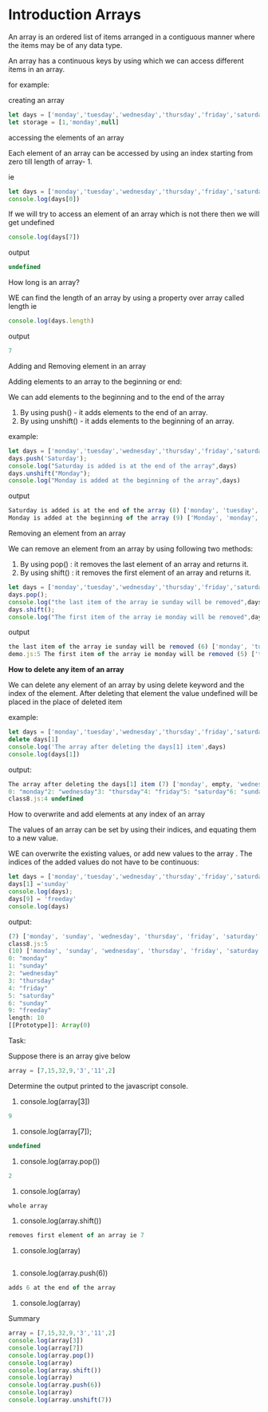 # Introduction Arrays

An array is an ordered list of items arranged in a contiguous manner where the items may be of any data type.

An array has a continuous keys by using which we can access different items in an array.

for example:

creating an array

```jsx
let days = ['monday','tuesday','wednesday','thursday','friday','saturday','sunday']
let storage = [1,'monday',null]
```

accessing the elements of an array

Each element of an array can be accessed by using an index starting from zero till length of array- 1.

ie

```jsx
let days = ['monday','tuesday','wednesday','thursday','friday','saturday','sunday']
console.log(days[0])
```

If we will try to access an element of an array which is not there then we will get undefined

```jsx
console.log(days[7])
```

output

```jsx
undefined
```

How long is an array?

WE can find the length of an array by using a property over array called length ie

```jsx
console.log(days.length)
```

output

```jsx
7
```

Adding and Removing element in an array

Adding elements to an array to the beginning or end:

We can add elements to the beginning and to the end of the array 

1. By using push() - it adds elements to the end of an array.
2. By using unshift() - it adds elements to the beginning of an array.

example:

```jsx
let days = ['monday','tuesday','wednesday','thursday','friday','saturday','sunday']
days.push('Saturday');
console.log("Saturday is added is at the end of the array",days)
days.unshift("Monday");
console.log("Monday is added at the beginning of the array",days)
```

output

```jsx
Saturday is added is at the end of the array (8) ['monday', 'tuesday', 'wednesday', 'thursday', 'friday', 'saturday', 'sunday', 'Saturday']
Monday is added at the beginning of the array (9) ['Monday', 'monday', 'tuesday', 'wednesday', 'thursday', 'friday', 'saturday', 'sunday', 'Saturday']
```

Removing an element from an array

We can remove an element from an array by using following two methods:

1. By using pop() : it removes the last element of an array and returns it.
2. By using shift() : it removes the first element of an array and returns it.

```jsx
let days = ['monday','tuesday','wednesday','thursday','friday','saturday','sunday']
days.pop();
console.log("the last item of the array ie sunday will be removed",days)
days.shift();
console.log("The first item of the array ie monday will be removed",days)
```

output

```jsx
the last item of the array ie sunday will be removed (6) ['monday', 'tuesday', 'wednesday', 'thursday', 'friday', 'saturday']
demo.js:5 The first item of the array ie monday will be removed (5) ['tuesday', 'wednesday', 'thursday', 'friday', 'saturday']
```

**How to delete any item of an array** 

We can delete any element of an array by using delete keyword  and the index of the element.  After deleting that element the value undefined will be placed in the place of deleted item

example:

```jsx
let days = ['monday','tuesday','wednesday','thursday','friday','saturday','sunday']
delete days[1]
console.log('The array after deleting the days[1] item',days)
console.log(days[1])
```

output:

```jsx
The array after deleting the days[1] item (7) ['monday', empty, 'wednesday', 'thursday', 'friday', 'saturday', 'sunday']
0: "monday"2: "wednesday"3: "thursday"4: "friday"5: "saturday"6: "sunday"length: 7[[Prototype]]: Array(0)
class8.js:4 undefined
```

How to overwrite and add elements at any index of an array

The values of an array can be set by using their indices, and equating them to a new value.

WE can overwrite the existing values, or add new values to the array . The indices of the added values do not have to be continuous:

```jsx
let days = ['monday','tuesday','wednesday','thursday','friday','saturday','sunday']
days[1] ='sunday'
console.log(days);
days[9] = 'freeday'
console.log(days)
```

output:

```jsx
(7) ['monday', 'sunday', 'wednesday', 'thursday', 'friday', 'saturday', 'sunday']
class8.js:5 
(10) ['monday', 'sunday', 'wednesday', 'thursday', 'friday', 'saturday', 'sunday', empty × 2, 'freeday']
0: "monday"
1: "sunday"
2: "wednesday"
3: "thursday"
4: "friday"
5: "saturday"
6: "sunday"
9: "freeday"
length: 10
[[Prototype]]: Array(0)
```

Task:

Suppose there is an array give below

```jsx
array = [7,15,32,9,'3','11',2]
```

Determine the output printed to the javascript console.

1. console.log(array[3])

```jsx
9
```

1. console.log(array[7]);

```jsx
undefined
```

1. console.log(array.pop())

```jsx
2
```

1. console.log(array)

```jsx
whole array
```

1. console.log(array.shift())

```jsx
removes first element of an array ie 7
```

1. console.log(array)

```jsx

```

1. console.log(array.push(6))

```jsx
adds 6 at the end of the array
```

1. console.log(array)

Summary

```jsx
array = [7,15,32,9,'3','11',2]
console.log(array[3])
console.log(array[7])
console.log(array.pop())
console.log(array)
console.log(array.shift())
console.log(array)
console.log(array.push(6))
console.log(array)
console.log(array.unshift(7))
```